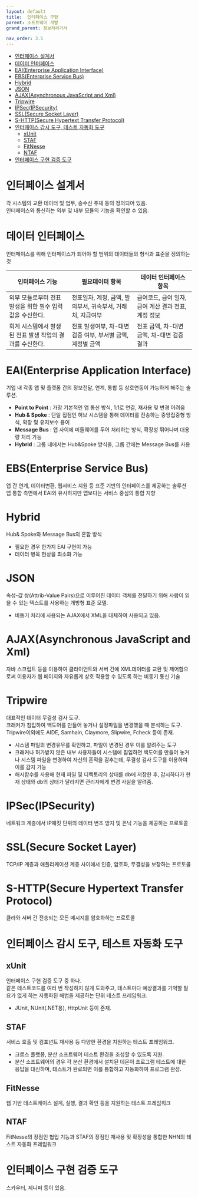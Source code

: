 ```yaml
---
layout: default
title:  인터페이스 구현
parent: 소프트웨어 개발
grand_parent: 정보처리기사

nav_order: 3.5
---
```


- [인터페이스 설계서](#인터페이스-설계서)
- [데이터 인터페이스](#데이터-인터페이스)
- [EAI(Enterprise Application Interface)](#eaienterprise-application-interface)
- [EBS(Enterprise Service Bus)](#ebsenterprise-service-bus)
- [Hybrid](#hybrid)
- [JSON](#json)
- [AJAX(Asynchronous JavaScript and Xml)](#ajaxasynchronous-javascript-and-xml)
- [Tripwire](#tripwire)
- [IPSec(IPSecurity)](#ipsecipsecurity)
- [SSL(Secure Socket Layer)](#sslsecure-socket-layer)
- [S-HTTP(Secure Hypertext Transfer Protocol)](#s-httpsecure-hypertext-transfer-protocol)
- [인터페이스 감시 도구, 테스트 자동화 도구](#인터페이스-감시-도구-테스트-자동화-도구)
  - [xUnit](#xunit)
  - [STAF](#staf)
  - [FitNesse](#fitnesse)
  - [NTAF](#ntaf)
- [인터페이스 구현 검증 도구](#인터페이스-구현-검증-도구)


# 인터페이스 설계서
각 시스템의 교환 데이터 및 업무, 송수신 주체 등의 정의되어 있음.  
인터페이스와 통신하는 외부 및 내부 모듈의 기능을 확인할 수 있음.

# 데이터 인터페이스
인터페이스를 위해 인터페이스가 되어야 할 범위의 데이터들의 형식과 표준을 정의하는 것

|인터페이스 기능|필요데이터 항목|데이터 인터페이스 항목|
|-|-|-|
|외부 모듈로부터 전표 발생을 위한 필수 입력값을 수신한다.|전표일자, 계정, 금액, 발의부서, 귀속부서, 거래처, 지급여부|급여코드, 급여 일자, 급여 계산 결과 전표, 계정 정보
|회계 시스템에서 발생된 전표 발생 작업의 결과를 수신한다.|전표 발생여부, 차-대변 검증 여부, 부서별 금액, 계정별 금액|전표 금액, 차-대변 금액, 차-대변 검증 결과|

# EAI(Enterprise Application Interface)
기업 내 각종 앱 및 플랫폼 간의 정보전달, 연계, 통합 등 상호연동이 가능하게 해주는 솔루션.

- **Point to Point** : 가장 기본적인 앱 통신 방식, 1:1로 연결, 재사용 및 변경 어려움
- **Hub & Spoke** : 단일 접점인 허브 시스템을 통해 데이터를 전송하는 중앙집중형 방식, 확장 및 유지보수 용이
- **Message Bus** : 앱 사이에 미들웨어를 두어 처리하는 방식, 확장성 뛰어나며 대용량 처리 가능
- **Hybrid** : 그룹 내에서는 Hub&Spoke 방식을, 그룹 간에는 Message Bus를 사용

# EBS(Enterprise Service Bus)
앱 간 연계, 데이터변환, 웹서비스 지원 등 표준 기반의 인터페이스를 제공하는 솔루션  
앱 통합 측면에서 EAI와 유사하지만 앱보다는 서비스 중심의 통합 지향

# Hybrid
Hub& Spoke와 Message Bus의 혼합 방식
- 필요한 경우 한가지 EAI 구현이 가능
- 데이터 병목 현상을 최소화 가능

# JSON
속성-값 쌍(Attrib-Value Pairs)으로 이루어진 데이터 객체를 전달하기 위해 사람이 읽을 수 있는 텍스트를 사용하는 개방형 표준 모델.
- 비동기 처리에 사용되는 AJAX에서 XML을 대체하여 사용되고 있음.

# AJAX(Asynchronous JavaScript and Xml)
자바 스크립트 등을 이용하여 클라이언트와 서버 간에 XML데이터를 교환 및 제어함으로써 이용자가 웹 페이지와 자유롭게 상호 작용할 수 있도록 하는 비동기 통신 기술

# Tripwire
대표적인 데이터 무결성 검사 도구.  
크래커가 침입하여 백도어를 만들어 놓거나 설정파일을 변경했을 때 분석하는 도구.  
Tripwire이외에도 AIDE, Samhain, Claymore, Slipwire, Fcheck 등이 존재.

- 시스템 파일의 변경유무를 확인하고, 파일이 변경된 경우 이를 알려주는 도구
- 크래커나 허가받지 않은 내부 사용자들이 시스템에 침입하면 백도어를 만들어 놓거나 시스템 파일을 변경하여 자신의 흔적을 감추는데, 무결성 검사 도구를 이용하여 이를 감지 가능
- 해시함수를 사용해 현재 파일 및 디렉토리의 상태를 db에 저장한 후, 감시하다가 현재 상태와 db의 상태가 달라지면 관리자에게 변경 사실을 알려줌.

# IPSec(IPSecurity)
네트워크 계층에서 IP패킷 단위의 데이터 변조 방지 및 은닉 기능을 제공하는 프로토콜

# SSL(Secure Socket Layer)
TCP/IP 계층과 애플리케이션 계층 사이에서 인증, 암호화, 무결성을 보장하는 프로토콜

# S-HTTP(Secure Hypertext Transfer Protocol)
클라와 서버 간 전송되는 모든 메시지를 암호화하는 프로토콜

# 인터페이스 감시 도구, 테스트 자동화 도구
## xUnit
인터페이스 구현 검증 도구 중 하나.  
같은 테스트코드를 여러 번 작성하지 않게 도와주고, 테스트마다 예상결과를 기억할 필요가 없게 하는 자동화된 해법을 제공하는 단위 테스트 프레임워크.
- JUnit, NUnit(.NET용), HttpUnit 등이 존재.

## STAF
서비스 호출 및 컴포넌트 재사용 등 다양한 환경을 지원하는 테스트 프레임워크.  
- 크로스 플랫폼, 분산 소프트웨어 테스트 환경을 조성할 수 있도록 지원.    
- 분산 소프트웨어의 경우 각 분산 환경에서 설치된 데몬이 프로그램 테스트에 대한 응답을 대신하며, 테스트가 완료되면 이를 통합하고 자동화하여 프로그램 완성.

## FitNesse
웹 기반 테스트케이스 설계, 실행, 결과 확인 등을 지원하는 테스트 프레임워크

## NTAF
FitNesse의 장점인 협업 기능과 STAF의 장점인 재사용 및 확장성을 통합한 NHN의 테스트 자동화 프레임워크

# 인터페이스 구현 검증 도구
스카우터, 제니퍼 등이 있음.